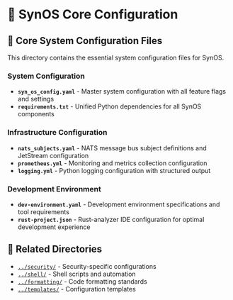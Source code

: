 # 🎯 SynOS Core Configuration

## 📁 Core System Configuration Files

This directory contains the essential system configuration files for SynOS.

### **System Configuration**

- **`syn_os_config.yaml`** - Master system configuration with all feature flags and settings
- **`requirements.txt`** - Unified Python dependencies for all SynOS components

### **Infrastructure Configuration**

- **`nats_subjects.yaml`** - NATS message bus subject definitions and JetStream configuration
- **`prometheus.yml`** - Monitoring and metrics collection configuration
- **`logging.yml`** - Python logging configuration with structured output

### **Development Environment**

- **`dev-environment.yaml`** - Development environment specifications and tool requirements
- **`rust-project.json`** - Rust-analyzer IDE configuration for optimal development experience

## 🔗 Related Directories

- [`../security/`](../security/) - Security-specific configurations
- [`../shell/`](../shell/) - Shell scripts and automation
- [`../formatting/`](../formatting/) - Code formatting standards
- [`../templates/`](../templates/) - Configuration templates

